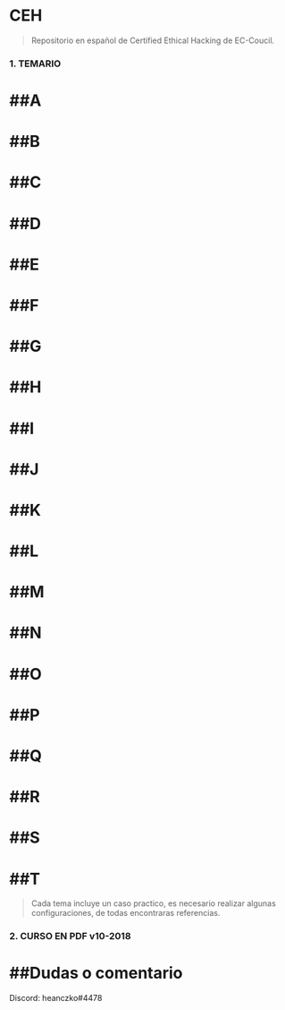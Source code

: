 # CEH

> Repositorio en español de Certified Ethical Hacking de EC-Coucil.

### 1. TEMARIO

# ##A
# ##B
# ##C
# ##D
# ##E
# ##F
# ##G
# ##H
# ##I
# ##J
# ##K
# ##L
# ##M
# ##N
# ##O
# ##P
# ##Q
# ##R
# ##S
# ##T

> Cada tema incluye un caso practico, es necesario realizar algunas configuraciones, de todas encontraras referencias.

### 2. CURSO EN PDF v10-2018

# ##Dudas o comentario
  Discord: heanczko#4478
